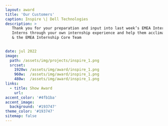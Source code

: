 ```yaml
---
layout: award
title: 'Our Customers'
caption: Inspire \| Dell Technologies
description: >
   Thank you for your preparation and input into last week’s EMEA Intern onboarding session. We really appreciate you giving up your time to talk the
   Interns through your own internship experience and help them acclimatize into life at Dell. Thank you for your support in the Internship program! Claire
   & the EMEA Internship Core Team

  
date: jul 2022
image: 
  path: /assets/img/projects/inspire_1.png
  srcset: 
    1920w: /assets/img/award/inspire_1.png
    960w:  /assets/img/award/inspire_1.png
    480w:  /assets/img/award/inspire_1.png
links:
  - title: Show Award
    url: 
accent_color: '#4fb1ba'
accent_image:
  background: '#193747'
theme_color: '#193747'
sitemap: false
---
```

